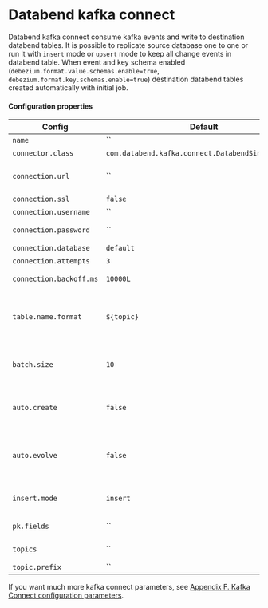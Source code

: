 # Databend kafka connect

Databend kafka connect consume kafka events and write to destination databend tables. It is possible to
replicate source database one
to one or run it with `insert` mode or `upsert` mode to keep all change events in databend table. When event and key
schema
enabled (`debezium.format.value.schemas.enable=true`, `debezium.format.key.schemas.enable=true`) destination databend
tables created automatically with initial job.

#### Configuration properties

| Config                  | Default                                            | Description                                                                                                                           |
|-------------------------|----------------------------------------------------|---------------------------------------------------------------------------------------------------------------------------------------|
| `name`                  | ``                                                 | Custom connector name                                                                                                                 |
| `connector.class`       | `com.databend.kafka.connect.DatabendSinkConnector` | Connector main class                                                                                                                  |
| `connection.url`        | ``                                                 | Databend database jdbc url, example: jdbc:databend://localhost:8000.                                                                  |
| `connection.ssl`        | `false`                                            | Connection ssl true or false.                                                                                                         |
| `connection.username`   | ``                                                 | Databend database user name.                                                                                                          |
| `connection.password`   | ``                                                 | Databend database user password.                                                                                                      |
| `connection.database`   | `default`                                          | Target Database name.                                                                                                                 |
| `connection.attempts`   | `3`                                                | Attempts to retry connection.                                                                                                         |
| `connection.backoff.ms` | `10000L`                                           | Backoff time in milliseconds between connection attempts.                                                                             |
| `table.name.format`     | `${topic}`                                         | A format string for the destination table name, which may contain '${topic}' as a placeholder for the originating topic name.         |
| `batch.size`            | `10`                                               | Specifies how many records to attempt to batch together for insertion into the destination tables.                                    |
| `auto.create`           | `false`                                            | Whether to automatically create the destination table based on record schema if it is found to be missing by isusing ``CREATE``.      |
| `auto.evolve`           | `false`                                            | Whether to automatically add columns in the table schema when found to be missing relative to the record schema by issuing ``ALTER``. |
| `insert.mode`           | `insert`                                           | The insertion mode to use. Supported modes are: insert, upsert.                                                                       |
| `pk.fields`             | ``                                                 | List of comma-separated primary key field names.                                                                                      |
| `topics`                | ``                                                 | List of comma-separated topics.                                                                                                       |
| `topic.prefix`          | ``                                                 | Listen topics prefix.                                                                                                                 |

If you want much more kafka connect parameters, see [Appendix F. Kafka Connect configuration parameters](https://access.redhat.com/documentation/zh-tw/red_hat_amq/7.4/html/using_amq_streams_on_red_hat_enterprise_linux_rhel/kafka-connect-configuration-parameters-str).